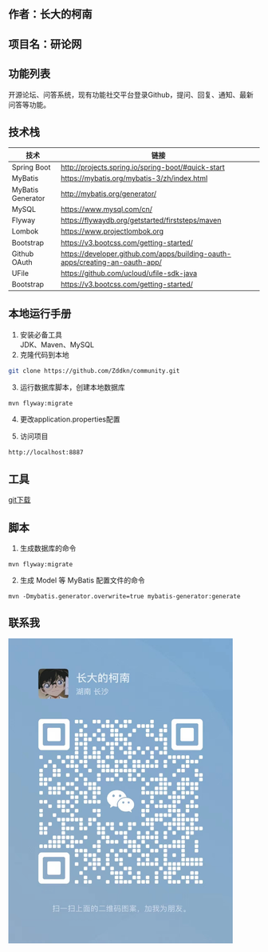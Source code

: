 ## 作者：长大的柯南

## 项目名：研论网

## 功能列表
开源论坛、问答系统，现有功能社交平台登录Github，提问、回复、通知、最新问答等功能。

## 技术栈
|  技术   |  链接   |
| --- | --- |
|  Spring Boot   |  http://projects.spring.io/spring-boot/#quick-start   |
|   MyBatis  |  https://mybatis.org/mybatis-3/zh/index.html   |
|   MyBatis Generator  |  http://mybatis.org/generator/   |
|   MySQL  |   https://www.mysql.com/cn/  |
|   Flyway  |   https://flywaydb.org/getstarted/firststeps/maven  |
|Lombok| https://www.projectlombok.org |
|Bootstrap|https://v3.bootcss.com/getting-started/|
|Github OAuth|https://developer.github.com/apps/building-oauth-apps/creating-an-oauth-app/|
|UFile|https://github.com/ucloud/ufile-sdk-java|
|Bootstrap|https://v3.bootcss.com/getting-started/|

## 本地运行手册
1. 安装必备工具  
   JDK、Maven、MySQL
2. 克隆代码到本地
```sh
git clone https://github.com/Zddkn/community.git
````
3. 运行数据库脚本，创建本地数据库
```sh
mvn flyway:migrate
```
4. 更改application.properties配置

5. 访问项目
```
http://localhost:8887
```

## 工具
[git下载](https://gitforwindows.org/)

## 脚本
1. 生成数据库的命令
```
mvn flyway:migrate
```
2. 生成 Model 等 MyBatis 配置文件的命令
```
mvn -Dmybatis.generator.overwrite=true mybatis-generator:generate

```

## 联系我
<img src="https://github.com/Zddkn/community/blob/master/src/main/resources/static/images/wechat.jpg" width="450px" />
